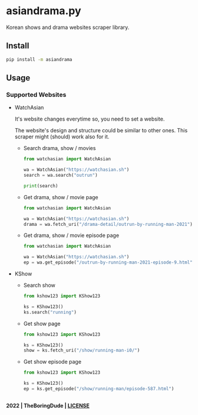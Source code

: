 # asiandrama.py

Korean shows and drama websites scraper library.

## Install

```sh
pip install -m asiandrama
```

## Usage

### Supported Websites

- WatchAsian

  It's website changes everytime so, you need to set a website.

  The website's design and structure could be similar to other ones. This scraper might (should) work also for it.

  - Search drama, show / movies

    ```py
    from watchasian import WatchAsian

    wa = WatchAsian("https://watchasian.sh")
    search = wa.search("outrun")

    print(search)
    ```

  - Get drama, show / movie page

    ```py
    from watchasian import WatchAsian

    wa = WatchAsian("https://watchasian.sh")
    drama = wa.fetch_uri("/drama-detail/outrun-by-running-man-2021")
    ```

  - Get drama, show / movie episode page

    ```py
    from watchasian import WatchAsian

    wa = WatchAsian("https://watchasian.sh")
    ep = wa.get_episode("/outrun-by-running-man-2021-episode-9.html")
    ```

- KShow

  - Search show

    ```py
    from kshow123 import KShow123

    ks = KShow123()
    ks.search("running")
    ```

  - Get show page

    ```py
    from kshow123 import KShow123

    ks = KShow123()
    show = ks.fetch_uri("/show/running-man-i0/")
    ```

  - Get show episode page

    ```py
    from kshow123 import KShow123

    ks = KShow123()
    ep = ks.get_episode("/show/running-man/episode-587.html")
    ```

##

**2022 | TheBoringDude | [LICENSE](./LICENSE)**
